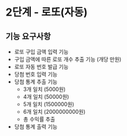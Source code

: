 # 2단계 - 로또(자동)

## 기능 요구사항

- 로또 구입 금액 입력 기능
- 구입 금액에 따른 로또 개수 추출 기능 (개당 만원)
- 로또 자동 번호 발급 기능
- 당첨 번호 입력 기능
- 당첨 통계 추출 기능
    - 3개 일치 (5000원)
    - 4개 일치 (50000원)
    - 5개 일치 (1500000원)
    - 6개 일치 (2000000000원)
    - 총 수익률 추출
- 당첨 통계 출력 기능

